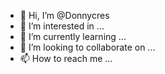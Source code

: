 - 👋 Hi, I’m @Donnycres
- 👀 I’m interested in ...
- 🌱 I’m currently learning ...
- 💞️ I’m looking to collaborate on ...
- 📫 How to reach me ...

<!---
Donnycres/Donnycres is a ✨ special ✨ repository because its `README.md` (this file) appears on your GitHub profile.
You can click the Preview link to take a look at your changes.
--->
